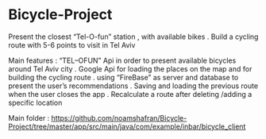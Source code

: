 # Bicycle-Project

Present the closest “Tel-O-fun” station , with available bikes .
Build a cycling route with 5-6 points to visit in Tel Aviv

Main features : 
“TEL–OFUN” Api in order to present  available  bicycles around Tel Aviv city   .
 Google Api for loading the places on the map and for building the cycling route . 
using “FireBase” as server and database to present the user’s recommendations  .
Saving and loading the  previous route when the user closes the app .
Recalculate a route after deleting /adding a specific location 

 
  

Main folder : 
https://github.com/noamshafran/Bicycle-Project/tree/master/app/src/main/java/com/example/inbar/bicycle_client

